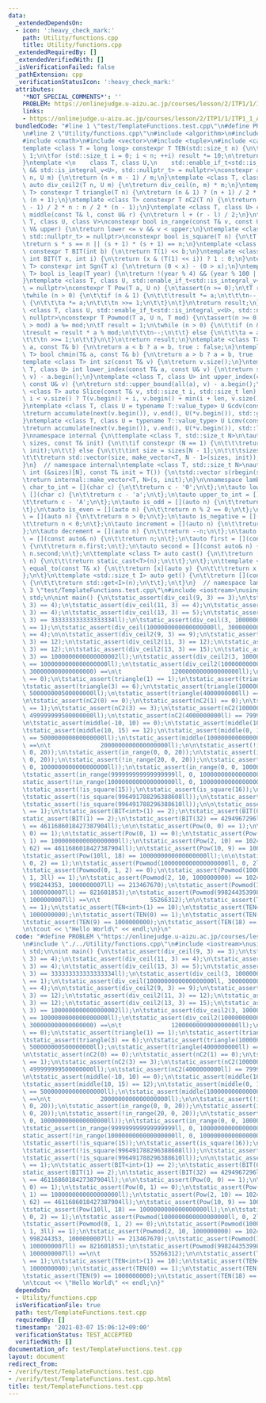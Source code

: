 ```yaml
---
data:
  _extendedDependsOn:
  - icon: ':heavy_check_mark:'
    path: Utility/functions.cpp
    title: Utility/functions.cpp
  _extendedRequiredBy: []
  _extendedVerifiedWith: []
  _isVerificationFailed: false
  _pathExtension: cpp
  _verificationStatusIcon: ':heavy_check_mark:'
  attributes:
    '*NOT_SPECIAL_COMMENTS*': ''
    PROBLEM: https://onlinejudge.u-aizu.ac.jp/courses/lesson/2/ITP1/1/ITP1_1_A
    links:
    - https://onlinejudge.u-aizu.ac.jp/courses/lesson/2/ITP1/1/ITP1_1_A
  bundledCode: "#line 1 \"test/TemplateFunctions.test.cpp\"\n#define PROBLEM \"https://onlinejudge.u-aizu.ac.jp/courses/lesson/2/ITP1/1/ITP1_1_A\"\
    \n#line 2 \"Utility/functions.cpp\"\n#include <algorithm>\n#include <numeric>\n\
    #include <cmath>\n#include <vector>\n#include <tuple>\n#include <cassert>\n\n\
    template <class T = long long> constexpr T TEN(std::size_t n) {\n\tT result =\
    \ 1;\n\tfor (std::size_t i = 0; i < n; ++i) result *= 10;\n\treturn result;\n\
    }\ntemplate <\n    class T, class U,\n    std::enable_if_t<std::is_integral_v<T>\
    \ && std::is_integral_v<U>, std::nullptr_t> = nullptr>\nconstexpr auto div_ceil(T\
    \ n, U m) {\n\treturn (n + m - 1) / m;\n}\ntemplate <class T, class U> constexpr\
    \ auto div_ceil2(T n, U m) {\n\treturn div_ceil(n, m) * m;\n}\ntemplate <class\
    \ T> constexpr T triangle(T n) {\n\treturn (n & 1) ? (n + 1) / 2 * n : n / 2 *\
    \ (n + 1);\n}\ntemplate <class T> constexpr T nC2(T n) {\n\treturn (n & 1) ? (n\
    \ - 1) / 2 * n : n / 2 * (n - 1);\n}\ntemplate <class T, class U> constexpr auto\
    \ middle(const T& l, const U& r) {\n\treturn l + (r - l) / 2;\n}\ntemplate <class\
    \ T, class U, class V>\nconstexpr bool in_range(const T& v, const U& lower, const\
    \ V& upper) {\n\treturn lower <= v && v < upper;\n}\ntemplate <class T, std::enable_if_t<std::is_integral_v<T>,\
    \ std::nullptr_t> = nullptr>\nconstexpr bool is_square(T n) {\n\tT s = std::sqrt(n);\n\
    \treturn s * s == n || (s + 1) * (s + 1) == n;\n}\ntemplate <class T = long long>\
    \ constexpr T BIT(int b) {\n\treturn T(1) << b;\n}\ntemplate <class T> constexpr\
    \ int BIT(T x, int i) {\n\treturn (x & (T(1) << i)) ? 1 : 0;\n}\ntemplate <class\
    \ T> constexpr int Sgn(T x) {\n\treturn (0 < x) - (0 > x);\n}\ntemplate <class\
    \ T> bool is_leap(T year) {\n\treturn !(year % 4) && (year % 100 || !(year % 400));\n\
    }\ntemplate <class T, class U, std::enable_if_t<std::is_integral_v<U>, std::nullptr_t>\
    \ = nullptr>\nconstexpr T Pow(T a, U n) {\n\tassert(n >= 0);\n\tT result = 1;\n\
    \twhile (n > 0) {\n\t\tif (n & 1) {\n\t\t\tresult *= a;\n\t\t\tn--;\n\t\t} else\
    \ {\n\t\t\ta *= a;\n\t\t\tn >>= 1;\n\t\t}\n\t}\n\treturn result;\n}\ntemplate\
    \ <class T, class U, std::enable_if_t<std::is_integral_v<U>, std::nullptr_t> =\
    \ nullptr>\nconstexpr T Powmod(T a, U n, T mod) {\n\tassert(n >= 0);\n\tif (a\
    \ > mod) a %= mod;\n\tT result = 1;\n\twhile (n > 0) {\n\t\tif (n & 1) {\n\t\t\
    \tresult = result * a % mod;\n\t\t\tn--;\n\t\t} else {\n\t\t\ta = a * a % mod;\n\
    \t\t\tn >>= 1;\n\t\t}\n\t}\n\treturn result;\n}\ntemplate <class T> bool chmax(T&\
    \ a, const T& b) {\n\treturn a < b ? a = b, true : false;\n}\ntemplate <class\
    \ T> bool chmin(T& a, const T& b) {\n\treturn a > b ? a = b, true : false;\n}\n\
    template <class T> int sz(const T& v) {\n\treturn v.size();\n}\ntemplate <class\
    \ T, class U> int lower_index(const T& a, const U& v) {\n\treturn std::lower_bound(all(a),\
    \ v) - a.begin();\n}\ntemplate <class T, class U> int upper_index(const T& a,\
    \ const U& v) {\n\treturn std::upper_bound(all(a), v) - a.begin();\n}\ntemplate\
    \ <class T> auto Slice(const T& v, std::size_t i, std::size_t len) {\n\treturn\
    \ i < v.size() ? T(v.begin() + i, v.begin() + min(i + len, v.size())) : T();\n\
    }\ntemplate <class T, class U = typename T::value_type> U Gcdv(const T& v) {\n\
    \treturn accumulate(next(v.begin()), v.end(), U(*v.begin()), std::gcd<U, U>);\n\
    }\ntemplate <class T, class U = typename T::value_type> U Lcmv(const T& v) {\n\
    \treturn accumulate(next(v.begin()), v.end(), U(*v.begin()), std::lcm<U, U>);\n\
    }\nnamespace internal {\n\ttemplate <class T, std::size_t N>\n\tauto make_vector(std::vector<int>&\
    \ sizes, const T& init) {\n\t\tif constexpr (N == 1) {\n\t\t\treturn std::vector(sizes[0],\
    \ init);\n\t\t} else {\n\t\t\tint size = sizes[N - 1];\n\t\t\tsizes.pop_back();\n\
    \t\t\treturn std::vector(size, make_vector<T, N - 1>(sizes, init));\n\t\t}\n\t\
    }\n}  // namespace internal\ntemplate <class T, std::size_t N>\nauto make_vector(const\
    \ int (&sizes)[N], const T& init = T()) {\n\tstd::vector s(rbegin(sizes), rend(sizes));\n\
    \treturn internal::make_vector<T, N>(s, init);\n}\n\nnamespace lambda {\n\tauto\
    \ char_to_int = [](char c) {\n\t\treturn c - '0';\n\t};\n\tauto lower_to_int =\
    \ [](char c) {\n\t\treturn c - 'a';\n\t};\n\tauto upper_to_int = [](char c) {\n\
    \t\treturn c - 'A';\n\t};\n\tauto is_odd = [](auto n) {\n\t\treturn n % 2 == 1;\n\
    \t};\n\tauto is_even = [](auto n) {\n\t\treturn n % 2 == 0;\n\t};\n\tauto is_positive\
    \ = [](auto n) {\n\t\treturn n > 0;\n\t};\n\tauto is_negative = [](auto n) {\n\
    \t\treturn n < 0;\n\t};\n\tauto increment = [](auto n) {\n\t\treturn ++n;\n\t\
    };\n\tauto decrement = [](auto n) {\n\t\treturn --n;\n\t};\n\tauto yield_self\
    \ = [](const auto& n) {\n\t\treturn n;\n\t};\n\tauto first = [](const auto& n)\
    \ {\n\t\treturn n.first;\n\t};\n\tauto second = [](const auto& n) {\n\t\treturn\
    \ n.second;\n\t};\n\ttemplate <class T> auto cast() {\n\t\treturn [](const auto&\
    \ n) {\n\t\t\treturn static_cast<T>(n);\n\t\t};\n\t};\n\ttemplate <class T> auto\
    \ equal_to(const T& x) {\n\t\treturn [x](auto y) {\n\t\t\treturn x == y;\n\t\t\
    };\n\t}\n\ttemplate <std::size_t I> auto get() {\n\t\treturn [](const auto& n)\
    \ {\n\t\t\treturn std::get<I>(n);\n\t\t};\n\t}\n}  // namespace lambda\n#line\
    \ 3 \"test/TemplateFunctions.test.cpp\"\n#include <iostream>\nusing namespace\
    \ std;\n\nint main() {\n\tstatic_assert(div_ceil(9, 3) == 3);\n\tstatic_assert(div_ceil(10,\
    \ 3) == 4);\n\tstatic_assert(div_ceil(11, 3) == 4);\n\tstatic_assert(div_ceil(12,\
    \ 3) == 4);\n\tstatic_assert(div_ceil(13, 3) == 5);\n\tstatic_assert(div_ceil(1000000000000000000ll,\
    \ 3) == 333333333333333334ll);\n\tstatic_assert(div_ceil(3, 1000000000000000000ll)\
    \ == 1);\n\tstatic_assert(div_ceil(1000000000000000000ll, 300000000000000000)\
    \ == 4);\n\n\tstatic_assert(div_ceil2(9, 3) == 9);\n\tstatic_assert(div_ceil2(10,\
    \ 3) == 12);\n\tstatic_assert(div_ceil2(11, 3) == 12);\n\tstatic_assert(div_ceil2(12,\
    \ 3) == 12);\n\tstatic_assert(div_ceil2(13, 3) == 15);\n\tstatic_assert(div_ceil2(1000000000000000000ll,\
    \ 3) == 1000000000000000002ll);\n\tstatic_assert(div_ceil2(3, 1000000000000000000ll)\
    \ == 1000000000000000000ll);\n\tstatic_assert(div_ceil2(1000000000000000000ll,\
    \ 300000000000000000) ==\n\t              1200000000000000000ll);\n\n\tstatic_assert(triangle(0)\
    \ == 0);\n\tstatic_assert(triangle(1) == 1);\n\tstatic_assert(triangle(2) == 3);\n\
    \tstatic_assert(triangle(3) == 6);\n\tstatic_assert(triangle(1000000000ll) ==\
    \ 500000000500000000ll);\n\tstatic_assert(triangle(4000000000ll) == 8000000002000000000ll);\n\
    \n\tstatic_assert(nC2(0) == 0);\n\tstatic_assert(nC2(1) == 0);\n\tstatic_assert(nC2(2)\
    \ == 1);\n\tstatic_assert(nC2(3) == 3);\n\tstatic_assert(nC2(1000000000ll) ==\
    \ 499999999500000000ll);\n\tstatic_assert(nC2(4000000000ll) == 7999999998000000000ll);\n\
    \n\tstatic_assert(middle(-10, 10) == 0);\n\tstatic_assert(middle(10, 10) == 10);\n\
    \tstatic_assert(middle(10, 15) == 12);\n\tstatic_assert(middle(0, 1000000000000000000ll)\
    \ == 500000000000000000ll);\n\tstatic_assert(middle(1000000000000000000ll, 3000000000000000000ll)\
    \ ==\n\t              2000000000000000000ll);\n\n\tstatic_assert(!in_range(-1,\
    \ 0, 20));\n\tstatic_assert(in_range(0, 0, 20));\n\tstatic_assert(in_range(19,\
    \ 0, 20));\n\tstatic_assert(!in_range(20, 0, 20));\n\tstatic_assert(!in_range(-1,\
    \ 0, 1000000000000000000ll));\n\tstatic_assert(in_range(0, 0, 1000000000000000000ll));\n\
    \tstatic_assert(in_range(999999999999999999ll, 0, 1000000000000000000ll));\n\t\
    static_assert(!in_range(1000000000000000000ll, 0, 1000000000000000000ll));\n\n\
    \tstatic_assert(!is_square(15));\n\tstatic_assert(is_square(16));\n\tstatic_assert(!is_square(17));\n\
    \tstatic_assert(!is_square(996491788296388608ll));\n\tstatic_assert(is_square(996491788296388609ll));\n\
    \tstatic_assert(!is_square(996491788296388610ll));\n\n\tstatic_assert(BIT<int>(0)\
    \ == 1);\n\tstatic_assert(BIT<int>(1) == 2);\n\tstatic_assert(BIT(0) == 1);\n\t\
    static_assert(BIT(1) == 2);\n\tstatic_assert(BIT(32) == 4294967296ll);\n\tstatic_assert(BIT(62)\
    \ == 4611686018427387904ll);\n\n\tstatic_assert(Pow(0, 0) == 1);\n\tstatic_assert(Pow(1000000000000000000ll,\
    \ 0) == 1);\n\tstatic_assert(Pow(0, 1) == 0);\n\tstatic_assert(Pow(1000000000000000000ll,\
    \ 1) == 1000000000000000000ll);\n\tstatic_assert(Pow(2, 10) == 1024);\n\tstatic_assert(Pow(2ll,\
    \ 62) == 4611686018427387904ll);\n\tstatic_assert(Pow(10, 9) == 1000000000);\n\
    \tstatic_assert(Pow(10ll, 18) == 1000000000000000000ll);\n\n\tstatic_assert(Powmod(0,\
    \ 0, 2) == 1);\n\tstatic_assert(Powmod(1000000000000000000ll, 0, 2ll) == 1);\n\
    \tstatic_assert(Powmod(0, 1, 2) == 0);\n\tstatic_assert(Powmod(1000000000000000000ll,\
    \ 1, 3ll) == 1);\n\tstatic_assert(Powmod(2, 10, 1000000000) == 1024);\n\tstatic_assert(Powmod(2ll,\
    \ 998244353, 1000000007ll) == 213467670);\n\tstatic_assert(Powmod(10ll, 998244353998244353ll,\
    \ 1000000007ll) == 821601853);\n\tstatic_assert(Powmod(998244353998244353ll, 998244353998244353ll,\
    \ 1000000007ll) ==\n\t              55266312);\n\n\tstatic_assert(TEN<int>(0)\
    \ == 1);\n\tstatic_assert(TEN<int>(1) == 10);\n\tstatic_assert(TEN<int>(9) ==\
    \ 1000000000);\n\tstatic_assert(TEN(0) == 1);\n\tstatic_assert(TEN(1) == 10);\n\
    \tstatic_assert(TEN(9) == 1000000000);\n\tstatic_assert(TEN(18) == 1000000000000000000);\n\
    \n\tcout << \"Hello World\" << endl;\n}\n"
  code: "#define PROBLEM \"https://onlinejudge.u-aizu.ac.jp/courses/lesson/2/ITP1/1/ITP1_1_A\"\
    \n#include \"./../Utility/functions.cpp\"\n#include <iostream>\nusing namespace\
    \ std;\n\nint main() {\n\tstatic_assert(div_ceil(9, 3) == 3);\n\tstatic_assert(div_ceil(10,\
    \ 3) == 4);\n\tstatic_assert(div_ceil(11, 3) == 4);\n\tstatic_assert(div_ceil(12,\
    \ 3) == 4);\n\tstatic_assert(div_ceil(13, 3) == 5);\n\tstatic_assert(div_ceil(1000000000000000000ll,\
    \ 3) == 333333333333333334ll);\n\tstatic_assert(div_ceil(3, 1000000000000000000ll)\
    \ == 1);\n\tstatic_assert(div_ceil(1000000000000000000ll, 300000000000000000)\
    \ == 4);\n\n\tstatic_assert(div_ceil2(9, 3) == 9);\n\tstatic_assert(div_ceil2(10,\
    \ 3) == 12);\n\tstatic_assert(div_ceil2(11, 3) == 12);\n\tstatic_assert(div_ceil2(12,\
    \ 3) == 12);\n\tstatic_assert(div_ceil2(13, 3) == 15);\n\tstatic_assert(div_ceil2(1000000000000000000ll,\
    \ 3) == 1000000000000000002ll);\n\tstatic_assert(div_ceil2(3, 1000000000000000000ll)\
    \ == 1000000000000000000ll);\n\tstatic_assert(div_ceil2(1000000000000000000ll,\
    \ 300000000000000000) ==\n\t              1200000000000000000ll);\n\n\tstatic_assert(triangle(0)\
    \ == 0);\n\tstatic_assert(triangle(1) == 1);\n\tstatic_assert(triangle(2) == 3);\n\
    \tstatic_assert(triangle(3) == 6);\n\tstatic_assert(triangle(1000000000ll) ==\
    \ 500000000500000000ll);\n\tstatic_assert(triangle(4000000000ll) == 8000000002000000000ll);\n\
    \n\tstatic_assert(nC2(0) == 0);\n\tstatic_assert(nC2(1) == 0);\n\tstatic_assert(nC2(2)\
    \ == 1);\n\tstatic_assert(nC2(3) == 3);\n\tstatic_assert(nC2(1000000000ll) ==\
    \ 499999999500000000ll);\n\tstatic_assert(nC2(4000000000ll) == 7999999998000000000ll);\n\
    \n\tstatic_assert(middle(-10, 10) == 0);\n\tstatic_assert(middle(10, 10) == 10);\n\
    \tstatic_assert(middle(10, 15) == 12);\n\tstatic_assert(middle(0, 1000000000000000000ll)\
    \ == 500000000000000000ll);\n\tstatic_assert(middle(1000000000000000000ll, 3000000000000000000ll)\
    \ ==\n\t              2000000000000000000ll);\n\n\tstatic_assert(!in_range(-1,\
    \ 0, 20));\n\tstatic_assert(in_range(0, 0, 20));\n\tstatic_assert(in_range(19,\
    \ 0, 20));\n\tstatic_assert(!in_range(20, 0, 20));\n\tstatic_assert(!in_range(-1,\
    \ 0, 1000000000000000000ll));\n\tstatic_assert(in_range(0, 0, 1000000000000000000ll));\n\
    \tstatic_assert(in_range(999999999999999999ll, 0, 1000000000000000000ll));\n\t\
    static_assert(!in_range(1000000000000000000ll, 0, 1000000000000000000ll));\n\n\
    \tstatic_assert(!is_square(15));\n\tstatic_assert(is_square(16));\n\tstatic_assert(!is_square(17));\n\
    \tstatic_assert(!is_square(996491788296388608ll));\n\tstatic_assert(is_square(996491788296388609ll));\n\
    \tstatic_assert(!is_square(996491788296388610ll));\n\n\tstatic_assert(BIT<int>(0)\
    \ == 1);\n\tstatic_assert(BIT<int>(1) == 2);\n\tstatic_assert(BIT(0) == 1);\n\t\
    static_assert(BIT(1) == 2);\n\tstatic_assert(BIT(32) == 4294967296ll);\n\tstatic_assert(BIT(62)\
    \ == 4611686018427387904ll);\n\n\tstatic_assert(Pow(0, 0) == 1);\n\tstatic_assert(Pow(1000000000000000000ll,\
    \ 0) == 1);\n\tstatic_assert(Pow(0, 1) == 0);\n\tstatic_assert(Pow(1000000000000000000ll,\
    \ 1) == 1000000000000000000ll);\n\tstatic_assert(Pow(2, 10) == 1024);\n\tstatic_assert(Pow(2ll,\
    \ 62) == 4611686018427387904ll);\n\tstatic_assert(Pow(10, 9) == 1000000000);\n\
    \tstatic_assert(Pow(10ll, 18) == 1000000000000000000ll);\n\n\tstatic_assert(Powmod(0,\
    \ 0, 2) == 1);\n\tstatic_assert(Powmod(1000000000000000000ll, 0, 2ll) == 1);\n\
    \tstatic_assert(Powmod(0, 1, 2) == 0);\n\tstatic_assert(Powmod(1000000000000000000ll,\
    \ 1, 3ll) == 1);\n\tstatic_assert(Powmod(2, 10, 1000000000) == 1024);\n\tstatic_assert(Powmod(2ll,\
    \ 998244353, 1000000007ll) == 213467670);\n\tstatic_assert(Powmod(10ll, 998244353998244353ll,\
    \ 1000000007ll) == 821601853);\n\tstatic_assert(Powmod(998244353998244353ll, 998244353998244353ll,\
    \ 1000000007ll) ==\n\t              55266312);\n\n\tstatic_assert(TEN<int>(0)\
    \ == 1);\n\tstatic_assert(TEN<int>(1) == 10);\n\tstatic_assert(TEN<int>(9) ==\
    \ 1000000000);\n\tstatic_assert(TEN(0) == 1);\n\tstatic_assert(TEN(1) == 10);\n\
    \tstatic_assert(TEN(9) == 1000000000);\n\tstatic_assert(TEN(18) == 1000000000000000000);\n\
    \n\tcout << \"Hello World\" << endl;\n}"
  dependsOn:
  - Utility/functions.cpp
  isVerificationFile: true
  path: test/TemplateFunctions.test.cpp
  requiredBy: []
  timestamp: '2021-03-07 15:06:12+09:00'
  verificationStatus: TEST_ACCEPTED
  verifiedWith: []
documentation_of: test/TemplateFunctions.test.cpp
layout: document
redirect_from:
- /verify/test/TemplateFunctions.test.cpp
- /verify/test/TemplateFunctions.test.cpp.html
title: test/TemplateFunctions.test.cpp
---
```

